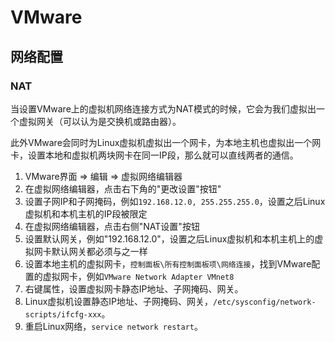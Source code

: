 # VMware

## 网络配置

### NAT

当设置VMware上的虚拟机网络连接方式为NAT模式的时候，它会为我们虚拟出一个虚拟网关（可以认为是交换机或路由器）。<br />

此外VMware会同时为Linux虚拟机虚拟出一个网卡，为本地主机也虚拟出一个网卡，设置本地和虚拟机两块网卡在同一IP段，那么就可以直线两者的通信。

1. VMware界面 => 编辑 => 虚拟网络编辑器
2. 在虚拟网络编辑器，点击右下角的"更改设置"按钮"
3. 设置子网IP和子网掩码，例如`192.168.12.0, 255.255.255.0`，设置之后Linux虚拟机和本机主机的IP段被限定
4. 在虚拟网络编辑器，点击右侧"NAT设置"按钮
5. 设置默认网关，例如"192.168.12.0"，设置之后Linux虚拟机和本机主机上的虚拟网卡默认网关都必须与之一样
6. 设置本地主机的虚拟网卡，`控制面板\所有控制面板项\网络连接`，找到VMware配置的虚拟网卡，例如`VMware Network Adapter VMnet8`
7. 右键属性，设置虚拟网卡静态IP地址、子网掩码、网关。
8. Linux虚拟机设置静态IP地址、子网掩码、网关，`/etc/sysconfig/network-scripts/ifcfg-xxx`。
9. 重启Linux网络，`service network restart`。

